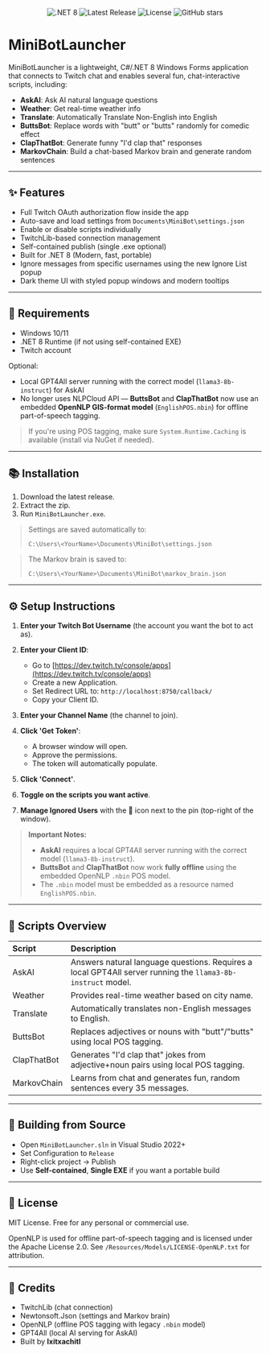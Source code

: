 <p align="center">
  <img src="https://img.shields.io/badge/.NET-8.0-blue" alt=".NET 8">
  <img src="https://img.shields.io/github/v/release/Ixitxachitl/MiniBotLauncher" alt="Latest Release">
  <img src="https://img.shields.io/github/license/Ixitxachitl/MiniBotLauncher" alt="License">
  <img src="https://img.shields.io/github/stars/Ixitxachitl/MiniBotLauncher?style=social" alt="GitHub stars">
</p>

# MiniBotLauncher

MiniBotLauncher is a lightweight, C#/.NET 8 Windows Forms application that connects to Twitch chat and enables several fun, chat-interactive scripts, including:

* **AskAI**: Ask AI natural language questions
* **Weather**: Get real-time weather info
* **Translate**: Automatically Translate Non-English into English
* **ButtsBot**: Replace words with "butt" or "butts" randomly for comedic effect
* **ClapThatBot**: Generate funny "I'd clap that" responses
* **MarkovChain**: Build a chat-based Markov brain and generate random sentences

---

## ✨ Features

* Full Twitch OAuth authorization flow inside the app
* Auto-save and load settings from `Documents\MiniBot\settings.json`
* Enable or disable scripts individually
* TwitchLib-based connection management
* Self-contained publish (single .exe optional)
* Built for .NET 8 (Modern, fast, portable)
* Ignore messages from specific usernames using the new Ignore List popup
* Dark theme UI with styled popup windows and modern tooltips

---

## 💪 Requirements

* Windows 10/11
* .NET 8 Runtime (if not using self-contained EXE)
* Twitch account

Optional:

* Local GPT4All server running with the correct model (`llama3-8b-instruct`) for AskAI
* No longer uses NLPCloud API — **ButtsBot** and **ClapThatBot** now use an embedded **OpenNLP GIS-format model** (`EnglishPOS.nbin`) for offline part-of-speech tagging.

> If you're using POS tagging, make sure `System.Runtime.Caching` is available (install via NuGet if needed).

---

## 📚 Installation

1. Download the latest release.
2. Extract the zip.
3. Run `MiniBotLauncher.exe`.

> Settings are saved automatically to:
>
> `C:\Users\<YourName>\Documents\MiniBot\settings.json`

> The Markov brain is saved to:
>
> `C:\Users\<YourName>\Documents\MiniBot\markov_brain.json`

---

## ⚙️ Setup Instructions

1. **Enter your Twitch Bot Username** (the account you want the bot to act as).
2. **Enter your Client ID**:

   * Go to [https://dev.twitch.tv/console/apps](https://dev.twitch.tv/console/apps)
   * Create a new Application.
   * Set Redirect URL to: `http://localhost:8750/callback/`
   * Copy your Client ID.
3. **Enter your Channel Name** (the channel to join).
4. **Click 'Get Token'**:

   * A browser window will open.
   * Approve the permissions.
   * The token will automatically populate.
5. **Click 'Connect'**.
6. **Toggle on the scripts you want active**.
7. **Manage Ignored Users** with the 📄 icon next to the pin (top-right of the window).

> **Important Notes:**
>
> * **AskAI** requires a local GPT4All server running with the correct model (`llama3-8b-instruct`).
> * **ButtsBot** and **ClapThatBot** now work **fully offline** using the embedded OpenNLP `.nbin` POS model.
> * The `.nbin` model must be embedded as a resource named `EnglishPOS.nbin`.

---

## 🔹 Scripts Overview

| Script      | Description                                                                                                 |
| :---------- | :---------------------------------------------------------------------------------------------------------- |
| AskAI       | Answers natural language questions. Requires a local GPT4All server running the `llama3-8b-instruct` model. |
| Weather     | Provides real-time weather based on city name.                                                              |
| Translate   | Automatically translates non-English messages to English.                                                   |
| ButtsBot    | Replaces adjectives or nouns with "butt"/"butts" using local POS tagging.                                   |
| ClapThatBot | Generates "I'd clap that" jokes from adjective+noun pairs using local POS tagging.                          |
| MarkovChain | Learns from chat and generates fun, random sentences every 35 messages.                                     |

---

## 🚀 Building from Source

* Open `MiniBotLauncher.sln` in Visual Studio 2022+
* Set Configuration to `Release`
* Right-click project → Publish
* Use **Self-contained**, **Single EXE** if you want a portable build

---

## 📄 License

MIT License. Free for any personal or commercial use.

OpenNLP is used for offline part-of-speech tagging and is licensed under the Apache License 2.0.
See `/Resources/Models/LICENSE-OpenNLP.txt` for attribution.

---

## 🚀 Credits

* TwitchLib (chat connection)
* Newtonsoft.Json (settings and Markov brain)
* OpenNLP (offline POS tagging with legacy `.nbin` model)
* GPT4All (local AI serving for AskAI)
* Built by **Ixitxachitl**
